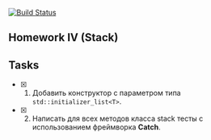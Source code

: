 [![Build Status](https://travis-ci.org/SimonRussia/HW_Stack_04.svg?branch=master)](https://travis-ci.org/SimonRussia/HW_Stack_04)
## Homework IV (Stack)

## Tasks
- [X] 1. Добавить конструктор с параметром типа `std::initializer_list<T>`.
- [X] 2. Написать для всех методов класса stack тесты с использованием фреймворка **Catch**.
